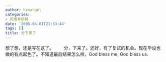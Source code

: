 ```yaml
---
author: hzmangel
categories:
- 风雨考研路
date: '2005-04-01T21:33:44'
tags: []
title: 分下来了
---
```

想了想，还是写在这了。
　　分，下来了。还好，有了复试的机会。现在毕设也做的有点起色了。不知道最后结果怎么样，God bless me, God bless us.